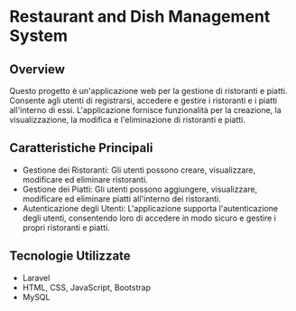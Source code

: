 # Restaurant and Dish Management System

## Overview

Questo progetto è un'applicazione web per la gestione di ristoranti e piatti. Consente agli utenti di registrarsi, accedere e gestire i ristoranti e i piatti all'interno di essi. L'applicazione fornisce funzionalità per la creazione, la visualizzazione, la modifica e l'eliminazione di ristoranti e piatti.

## Caratteristiche Principali

-   Gestione dei Ristoranti: Gli utenti possono creare, visualizzare, modificare ed eliminare ristoranti.
-   Gestione dei Piatti: Gli utenti possono aggiungere, visualizzare, modificare ed eliminare piatti all'interno dei ristoranti.
-   Autenticazione degli Utenti: L'applicazione supporta l'autenticazione degli utenti, consentendo loro di accedere in modo sicuro e gestire i propri ristoranti e piatti.

## Tecnologie Utilizzate

-   Laravel
-   HTML, CSS, JavaScript, Bootstrap
-   MySQL
